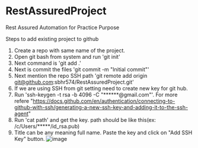# RestAssuredProject
Rest Assured Automation for Practice Purpose

Steps to add existing project to github
1. Create a repo with same name of the project.
2. Open git bash from system and run 'git init'
3. Next command is 'git add .'
4. Next is commit the files 'git commit -m "Initial commit"'
5. Next mention the repo SSH path 'git remote add origin git@github.com:sbhr574/RestAssuredProject.git'
6. If we are using SSH from git setting need to create new key for git hub.
7. Run 'ssh-keygen -t rsa -b 4096 -C "******@gmail.com"'. For more refere "https://docs.github.com/en/authentication/connecting-to-github-with-ssh/generating-a-new-ssh-key-and-adding-it-to-the-ssh-agent"
8. Run 'cat path' and get the key. path should be like this(ex: /c/Users/*****/id_rsa.pub)
9. Title can be any meaning full name. Paste the key and click on "Add SSH Key" button.
![image](https://user-images.githubusercontent.com/34245876/214477114-9b5c201c-dc44-46da-8d32-31277317b7be.png)
